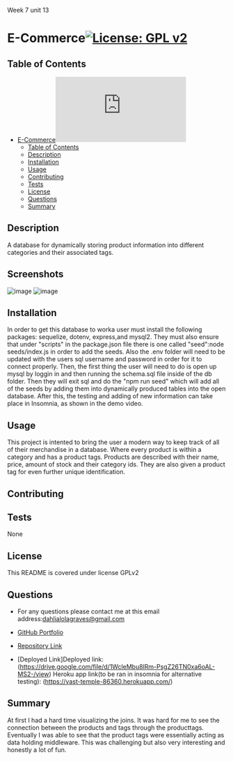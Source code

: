 Week 7 unit 13

# E-Commerce[![License: GPL v2](https://img.shields.io/badge/License-GPL_v2-blue.svg)](https://www.gnu.org/licenses/old-licenses/gpl-2.0.en.html)
## Table of Contents
- [E-Commerce![License: GPL v2](https://www.gnu.org/licenses/old-licenses/gpl-2.0.en.html)](#e-commerce)
  - [Table of Contents](#table-of-contents)
  - [Description](#description)
  - [Installation](#installation)
  - [Usage](#usage)
  - [Contributing](#contributing)
  - [Tests](#tests)
  - [License](#license)
  - [Questions](#questions)
  - [Summary](#summary)

## Description
A database for dynamically storing product information into different categories and their associated tags.

## Screenshots
![image](https://user-images.githubusercontent.com/98775943/166871783-97c0ceb3-15ff-4afc-9791-d94ffbc59acd.png)
![image](https://user-images.githubusercontent.com/98775943/166871953-50dde53b-012d-4ebc-a72d-75c48d05fab9.png)



## Installation
In order to get this database to worka user must install the following packages: sequelize, dotenv, express,and  mysql2. They must also ensure that under "scripts" in the package.json file there is one called "seed":node seeds/index.js in order to add the seeds. Also the .env folder will need to be updated with the users sql username and password in order for it to connect properly. Then, the first thing the user will need to do is open up mysql by loggin in and then running the schema.sql file inside of the db folder. Then they will exit sql and do the "npm run seed" which will add all of the seeds by adding them into dynamically produced tables into the open database. After this, the testing and adding of new information can take place in Insomnia, as shown in the demo video. 

## Usage
This project is intented to bring the user a modern way to keep track of all of their merchandise in a database. Where every product is within a category and has a product tags. Products are described with their name, price, amount of stock and their category ids. They are also given a product tag for even further unique identification. 

## Contributing 


## Tests
None

## License

This README is covered under license GPLv2

## Questions
* For any questions please contact me at this email address:dahlialolagraves@gmail.com

* [GitHub Portfolio](https://github.com/DahliaGRV)

* [Repository Link](https://github.com/DahliaGRV/E-commerce-Back-End-ORM-)
* [Deployed Link]Deployed link: (https://drive.google.com/file/d/1WcleMbu8lRm-PsgZ26TN0xa6oAL-MS2-/view) Heroku app link(to be ran in insomnia for alternative testing): (https://vast-temple-86360.herokuapp.com/)

## Summary
At first I had a hard time visualizing the joins. It was hard for me to see the connection between the products and tags through the producttags. Eventually I was able to see that the product tags were essentially acting as data holding middleware. This was challenging but also very interesting and honestly a lot of fun.  
  
